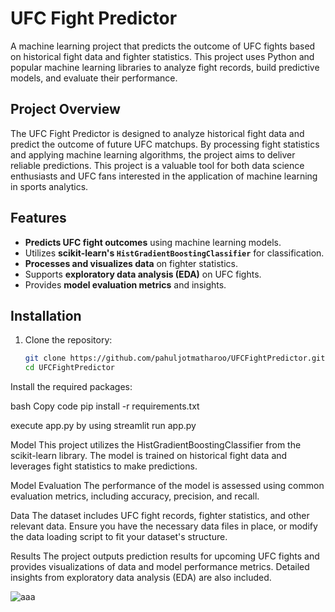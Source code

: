 # UFC Fight Predictor

A machine learning project that predicts the outcome of UFC fights based on historical fight data and fighter statistics. This project uses Python and popular machine learning libraries to analyze fight records, build predictive models, and evaluate their performance.

## Project Overview

The UFC Fight Predictor is designed to analyze historical fight data and predict the outcome of future UFC matchups. By processing fight statistics and applying machine learning algorithms, the project aims to deliver reliable predictions. This project is a valuable tool for both data science enthusiasts and UFC fans interested in the application of machine learning in sports analytics.

## Features

- **Predicts UFC fight outcomes** using machine learning models.
- Utilizes **scikit-learn's `HistGradientBoostingClassifier`** for classification.
- **Processes and visualizes data** on fighter statistics.
- Supports **exploratory data analysis (EDA)** on UFC fights.
- Provides **model evaluation metrics** and insights.

## Installation

1. Clone the repository:

   ```bash
   git clone https://github.com/pahuljotmatharoo/UFCFightPredictor.git
   cd UFCFightPredictor

Install the required packages:

bash
Copy code
pip install -r requirements.txt

execute app.py by using
streamlit run app.py

Model
This project utilizes the HistGradientBoostingClassifier from the scikit-learn library. The model is trained on historical fight data and leverages fight statistics to make predictions.

Model Evaluation
The performance of the model is assessed using common evaluation metrics, including accuracy, precision, and recall.

Data
The dataset includes UFC fight records, fighter statistics, and other relevant data. Ensure you have the necessary data files in place, or modify the data loading script to fit your dataset's structure.

Results
The project outputs prediction results for upcoming UFC fights and provides visualizations of data and model performance metrics. Detailed insights from exploratory data analysis (EDA) are also included.

![aaa](https://github.com/user-attachments/assets/361890fa-98bc-402c-ae29-7f9ae4cff199)

